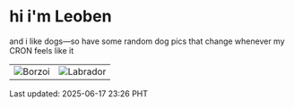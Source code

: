 # hi i'm Leoben

and i like dogs—so have some random dog pics that change whenever my CRON feels like it

|  |  |
|--------|----------|
| ![Borzoi](https://random-dog-vercel.vercel.app/api/random-borzoi?v=1750174013) | ![Labrador](https://random-dog-vercel.vercel.app/api/random-labrador?v=1750174013) |

Last updated: 2025-06-17 23:26 PHT
